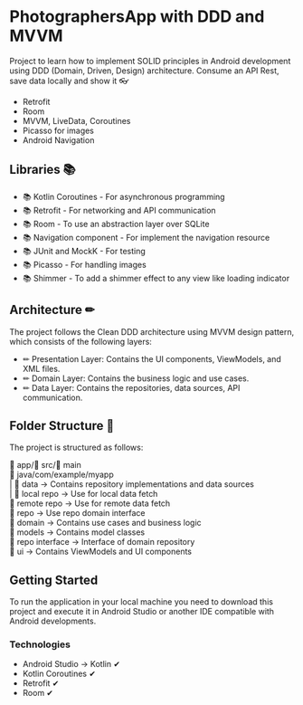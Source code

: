 # PhotographersApp with DDD and MVVM

Project to learn how to implement SOLID principles in Android development using DDD (Domain, Driven, Design) architecture. Consume an API Rest, save data locally and show it 👓

* Retrofit
* Room
* MVVM, LiveData, Coroutines
* Picasso for images
* Android Navigation


## Libraries 📚

* 📚 Kotlin Coroutines - For asynchronous programming
* 📚 Retrofit - For networking and API communication
* 📚 Room - To use an abstraction layer over SQLite
* 📚 Navigation component - For implement the navigation resource
* 📚 JUnit and MockK - For testing
* 📚 Picasso - For handling images
* 📚 Shimmer - To add a shimmer effect to any view like loading indicator


## Architecture ✏
The project follows the Clean DDD architecture using MVVM design pattern, which consists of the following layers:

* ✏ Presentation Layer: Contains the UI components, ViewModels, and XML files.
* ✏ Domain Layer: Contains the business logic and use cases.
* ✏ Data Layer: Contains the repositories, data sources, API communication.


## Folder Structure 📁
The project is structured as follows:

 📁 app/📁 src/📁 main  
   📁 java/com/example/myapp  
 |      📁 data -> Contains repository implementations and data sources  
 |          📁 local repo -> Use for local data fetch  
           📁 remote repo -> Use for remote data fetch  
           📁 repo -> Use repo domain interface  
       📁 domain -> Contains use cases and business logic  
           📁 models -> Contains model classes  
           📁 repo interface -> Interface of domain repository  
       📁 ui -> Contains ViewModels and UI components  

## Getting Started

To run the application in your local machine you need to download this project and execute it in Android Studio or another IDE compatible with Android developments.

### Technologies

* Android Studio → Kotlin ✔
* Kotlin Coroutines ✔
* Retrofit ✔
* Room ✔
